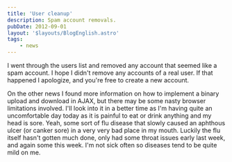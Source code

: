 ```yaml
---
title: 'User cleanup'
description: Spam account removals.
pubDate: 2012-09-01
layout: '$layouts/BlogEnglish.astro'
tags:
    - news
---
```


I went through the users list and removed any account that seemed like a spam account. I hope I didn't remove any accounts of a real user. If that happened I apologize, and you're free to create a new account.

On the other news I found more information on how to implement a binary upload and download in AJAX, but there may be some nasty browser limitations involved. I'll look into it in a better time as I'm having quite an uncomfortable day today as it is painful to eat or drink anything and my head is sore. Yeah, some sort of flu disease that slowly caused an aphthous ulcer (or canker sore) in a very very bad place in my mouth. Luckily the flu itself hasn't gotten much done, only had some throat issues early last week, and again some this week. I'm not sick often so diseases tend to be quite mild on me.
